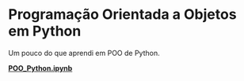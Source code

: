 # Programação Orientada a Objetos em Python

Um pouco do que aprendi em POO de Python. 

[ **POO_Python.ipynb**](https://github.com/andrericardossj/POO_Python/blob/main/POO_Python.ipynb)
